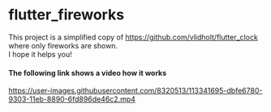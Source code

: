 # flutter_fireworks


This project is a simplified copy of <a>https://github.com/vlidholt/flutter_clock</a> where only fireworks are shown.</br>
I hope it helps you!


<h4>The following link shows a video how it works</h4>

https://user-images.githubusercontent.com/8320513/113341695-dbfe6780-9303-11eb-8890-6fd896de46c2.mp4


